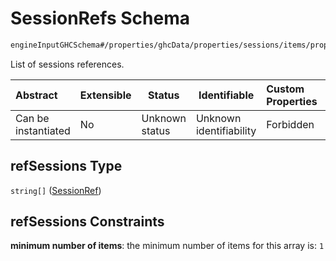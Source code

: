 # SessionRefs Schema

```txt
engineInputGHCSchema#/properties/ghcData/properties/sessions/items/properties/sessionRelations/properties/minimumSeparationTo/items/properties/refSessions
```

List of sessions references.


| Abstract            | Extensible | Status         | Identifiable            | Custom Properties | Additional Properties | Access Restrictions | Defined In                                                         |
| :------------------ | ---------- | -------------- | ----------------------- | :---------------- | --------------------- | ------------------- | ------------------------------------------------------------------ |
| Can be instantiated | No         | Unknown status | Unknown identifiability | Forbidden         | Allowed               | none                | [ghc.schema.json\*](../out/ghc.schema.json "open original schema") |

## refSessions Type

`string[]` ([SessionRef](ghc-properties-ghcdata-properties-sessions-session-properties-sessionrelations-properties-minimumseparationto-minimumseparationtosession-properties-sessionrefs-sessionref.md))

## refSessions Constraints

**minimum number of items**: the minimum number of items for this array is: `1`
